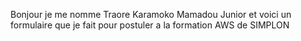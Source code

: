 Bonjour je me nomme Traore Karamoko Mamadou Junior et voici un formulaire que je fait pour postuler a la formation AWS de SIMPLON
